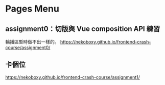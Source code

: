 # Pages Menu

## assignment0：切版與 Vue composition API 練習
輪播區暫時做不出一樣的。
https://nekoboxy.github.io/frontend-crash-course/assignment0/

## 卡個位

https://nekoboxy.github.io/frontend-crash-course/assignment1/
